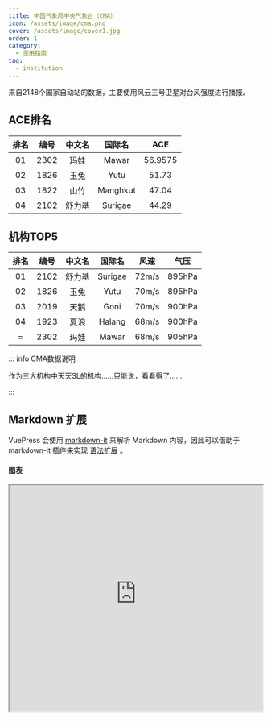 ```yaml
---
title: 中国气象局中央气象台（CMA）
icon: /assets/image/cma.png
cover: /assets/image/cover1.jpg
order: 1
category:
  - 使用指南
tag:
  - institution
---
```


来自2148个国家自动站的数据，主要使用风云三号卫星对台风强度进行播报。

<!-- more -->

## ACE排名

| 排名 | 编号 | 中文名 |  国际名  |   ACE   |
| :--: | :--: | :----: | :------: | :-----: |
|  01  | 2302 |  玛娃  |  Mawar   | 56.9575 |
|  02  | 1826 |  玉兔  |   Yutu   |  51.73  |
|  03  | 1822 |  山竹  | Manghkut |  47.04  |
|  04  | 2102 | 舒力基 | Surigae  |  44.29  |



## 机构TOP5

| 排名 | 编号 | 中文名 | 国际名  | 风速  | 气压   |
| :--: | :--: | :----: | :-----: | :---: | ------ |
|  01  | 2102 | 舒力基 | Surigae | 72m/s | 895hPa |
|  02  | 1826 |  玉兔  |  Yutu   | 70m/s | 895hPa |
|  03  | 2019 |  天鹅  |  Goni   | 70m/s | 900hPa |
|  04  | 1923 |  夏浪  | Halang  | 68m/s | 900hPa |
|  =   | 2302 |  玛娃  |  Mawar  | 68m/s | 905hPa |



::: info CMA数据说明

作为三大机构中天天SL的机构……只能说，看看得了……

::: 

## Markdown 扩展

VuePress 会使用 [markdown-it](https://github.com/markdown-it/markdown-it) 来解析 Markdown 内容，因此可以借助于 markdown-it 插件来实现 [语法扩展](https://github.com/markdown-it/markdown-it#syntax-extensions) 。

#### 图表

<iframe src="https://plugin-md-enhance-demo.vuejs.press/snippet/chartjs.html" width="100%" height="450"/>

- [查看详情](https://theme-hope.vuejs.press/zh/guide/markdown/chartjs.html)

#### Echarts

<iframe src="https://plugin-md-enhance-demo.vuejs.press/snippet/echarts.html" width="100%" height="800"/>

- [查看详情](https://theme-hope.vuejs.press/zh/guide/markdown/echarts.html)

#### 流程图

<iframe src="https://plugin-md-enhance-demo.vuejs.press/snippet/flowchart.html" width="100%" height="450"/>

- [查看详情](https://theme-hope.vuejs.press/zh/guide/markdown/flowchart.html)

#### MarkMap

<iframe src="https://plugin-md-enhance-demo.vuejs.press/snippet/markmap.html" width="100%" height="380"/>

- [查看详情](https://theme-hope.vuejs.press/zh/guide/markdown/markmap.html)

#### Mermaid

<iframe src="https://plugin-md-enhance-demo.vuejs.press/snippet/mermaid.html" width="100%" height="620"/>

- [查看详情](https://theme-hope.vuejs.press/zh/guide/markdown/mermaid.html)

#### 代码演示

<iframe src="https://plugin-md-enhance-demo.vuejs.press/snippet/code-demo.html" width="100%" height="450"/>

- [查看详情](https://theme-hope.vuejs.press/zh/guide/markdown/demo.html)

#### 交互演示

<iframe src="https://plugin-md-enhance-demo.vuejs.press/snippet/playground.html" width="100%" height="480"/>

- [查看详情](https://theme-hope.vuejs.press/zh/guide/markdown/playground.html)

#### Kotlin 交互演示

<iframe src="https://plugin-md-enhance-demo.vuejs.press/snippet/kotlin-playground.html" width="100%" height="220"/>

- [View Detail](https://theme-hope.vuejs.press/zh/guide/markdown/kotlin-playground.html)

#### Vue 交互演示

<iframe src="https://plugin-md-enhance-demo.vuejs.press/snippet/vue-playground.html" width="100%" height="380"/>

- [查看详情](https://theme-hope.vuejs.press/zh/guide/markdown/vue-playground.html)

#### Sandpack 交互演示

<iframe src="https://plugin-md-enhance-demo.vuejs.press/snippet/sandpack.html" width="100%" height="380"/>

- [查看详情](https://theme-hope.vuejs.press/zh/guide/markdown/sandpack.html)

#### 幻灯片

<iframe src="https://plugin-md-enhance-demo.vuejs.press/snippet/revealjs.html" width="100%" height="400"/>

- [查看详情](https://theme-hope.vuejs.press/zh/guide/markdown/revealjs.html)

[md-enhance]: https://plugin-md-enhance.vuejs.press/zh/
